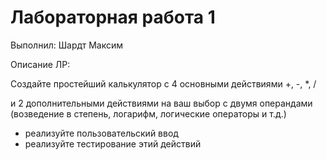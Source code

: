 # Лабораторная работа 1

Выполнил: Шардт Максим

Описание ЛР:

Создайте простейший калькулятор с 4 основными действиями +, -, *, / 

и 2 дополнительными действиями на ваш выбор с двумя операндами
(возведение в степень, логарифм, логические операторы и т.д.)

- реализуйте пользовательский ввод
- реализуйте тестирование этий действий